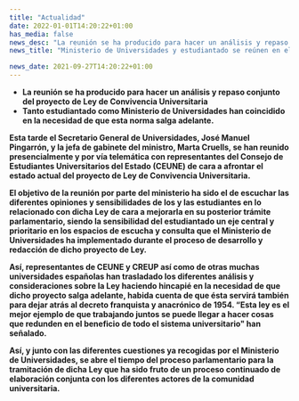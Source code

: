 ```yaml
---
title: "Actualidad"   
date: 2022-01-01T14:20:22+01:00
has_media: false
news_desc: "La reunión se ha producido para hacer un análisis y repaso conjunto del proyecto de Ley de Convivencia Universitaria Tanto estudiantado como Ministerio de Universidades han coincidido en la necesidad de que esta norma salga adelante."
news_title: "Ministerio de Universidades y estudiantado se reúnen en el pleno de CEUNE para tratar la Ley de Convivencia Universitaria"

news_date: 2021-09-27T14:20:22+01:00
---
```

<ul>
<li><b>La reuni&oacute;n se ha producido para hacer un an&aacute;lisis y repaso conjunto del proyecto de Ley de Convivencia Universitaria</li>
<li><b>Tanto estudiantado como Ministerio de Universidades han coincidido en la necesidad de que esta norma salga adelante.</b></li>
</ul>
<p>Esta tarde el Secretario General de Universidades, Jos&eacute; Manuel Pingarr&oacute;n, y la jefa de gabinete del ministro, Marta Cruells, se han reunido presencialmente y por v&iacute;a telem&aacute;tica con representantes del Consejo de Estudiantes Universitarios del Estado (CEUNE) de cara a afrontar el estado actual del proyecto de Ley de Convivencia Universitaria.</p>
<p>El objetivo de la reuni&oacute;n por parte del ministerio ha sido el de escuchar las diferentes opiniones y sensibilidades de los y las estudiantes en lo relacionado con dicha Ley de cara a mejorarla en su posterior tr&aacute;mite parlamentario, siendo la sensibilidad del estudiantado un eje central y prioritario en los espacios de escucha y consulta que el Ministerio de Universidades ha implementado durante el proceso de desarrollo y redacci&oacute;n de dicho proyecto de Ley.</p>
<p>As&iacute;, representantes de CEUNE y CREUP as&iacute; como de otras muchas universidades espa&ntilde;olas han trasladado los diferentes an&aacute;lisis y consideraciones sobre la Ley haciendo hincapi&eacute; en la necesidad de que dicho proyecto salga adelante, habida cuenta de que &eacute;sta servir&aacute; tambi&eacute;n para dejar atr&aacute;s al decreto franquista y anacr&oacute;nico de 1954. &ldquo;Esta ley es el mejor ejemplo de que trabajando juntos se puede llegar a hacer cosas que redunden en el beneficio de todo el sistema universitario" han se&ntilde;alado.</p>
<p>As&iacute;, y junto con las diferentes cuestiones ya recogidas por el Ministerio de Universidades, se abre el tiempo del proceso parlamentario para la tramitaci&oacute;n de dicha Ley que ha sido fruto de un proceso continuado de elaboraci&oacute;n conjunta con los diferentes actores de la comunidad universitaria.</p>